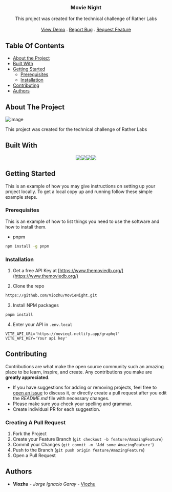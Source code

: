 <br/>
<p align="center">
  <h3 align="center">Movie Night</h3>

  <p align="center">
    This project was created for the technical challenge of Rather Labs
    <br/>
    <br/>
    <a href="https://movie-night-flame.vercel.app/" target="_blank">View Demo</a>
    .
    <a href="https://github.com/Viozhu/Movie Night/issues">Report Bug</a>
    .
    <a href="https://github.com/Viozhu/Movie Night/issues">Request Feature</a>
  </p>
</p> 

## Table Of Contents

* [About the Project](#about-the-project)
* [Built With](#built-with)
* [Getting Started](#getting-started)
  * [Prerequisites](#prerequisites)
  * [Installation](#installation)
* [Contributing](#contributing)
* [Authors](#authors)

## About The Project

![image](https://user-images.githubusercontent.com/76756295/220177467-73a369a5-66ce-44f3-90b7-a255d021a2af.png)


This project was created for the technical challenge of Rather Labs

## Built With
<div style="display:flex; justify-content: center;">
<img src="https://img.shields.io/badge/React-20232A?style=for-the-badge&logo=react&logoColor=61DAFB" />   
<img src="https://img.shields.io/badge/TypeScript-007ACC?style=for-the-badge&logo=typescript&logoColor=white" /> 
<img src="https://img.shields.io/badge/Apollo%20GraphQL-311C87?&style=for-the-badge&logo=Apollo%20GraphQL&logoColor=white" />
<img src="https://img.shields.io/badge/React_Query-FF4154?style=for-the-badge&logo=React_Query&logoColor=white" />
</div>

## Getting Started

This is an example of how you may give instructions on setting up your project locally.
To get a local copy up and running follow these simple example steps.

### Prerequisites

This is an example of how to list things you need to use the software and how to install them.

* pnpm

```sh
npm install -g pnpm
```

### Installation

1. Get a free API Key at [https://www.themoviedb.org/](https://www.themoviedb.org/)

2. Clone the repo

```sh
https://github.com/Viozhu/MovieNight.git
```

3. Install NPM packages

```sh
pnpm install
```

4. Enter your API in `.env.local`

```ENV
VITE_API_URL='https://movieql.netlify.app/graphql'
VITE_API_KEY='Your api key'
```
## Contributing

Contributions are what make the open source community such an amazing place to be learn, inspire, and create. Any contributions you make are **greatly appreciated**.
* If you have suggestions for adding or removing projects, feel free to [open an issue](https://github.com/Viozhu/MovieNight/issues/new) to discuss it, or directly create a pull request after you edit the *README.md* file with necessary changes.
* Please make sure you check your spelling and grammar.
* Create individual PR for each suggestion.

### Creating A Pull Request

1. Fork the Project
2. Create your Feature Branch (`git checkout -b feature/AmazingFeature`)
3. Commit your Changes (`git commit -m 'Add some AmazingFeature'`)
4. Push to the Branch (`git push origin feature/AmazingFeature`)
5. Open a Pull Request

## Authors

* **Viozhu** - *Jorge Ignacio Garay* - [Viozhu](https://github.com/Viozhu/)


